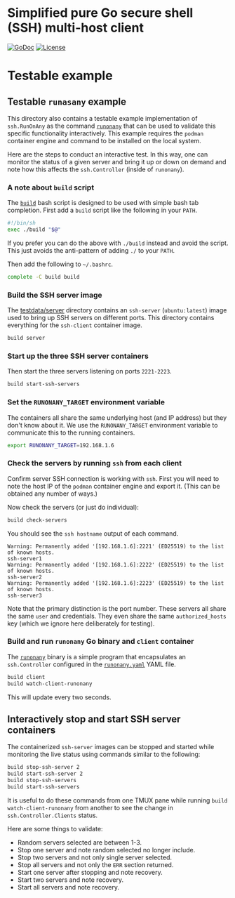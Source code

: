 # Simplified pure Go secure shell (SSH) multi-host client

[![GoDoc](https://godoc.org/github.com/rwxrob/ssh?status.svg)](https://godoc.org/github.com/rwxrob/ssh)
[![License](https://img.shields.io/badge/license-Apache2-brightgreen.svg)](LICENSE)
# Testable example

## Testable `runasany` example

This directory also contains a testable example implementation of `ssh.RunOnAny` as the command [`runonany`](cmd/runonany/main.go) that can be used to validate this specific functionality interactively. This example requires the `podman` container engine and command to be installed on the local system.

Here are the steps to conduct an interactive test. In this way, one can monitor the status of a given server and bring it up or down on demand and note how this affects the `ssh.Controller` (inside of `runonany`).

### A note about `build` script

The [`build`](build) bash script is designed to be used with simple bash tab completion. First add a `build` script like the following in your `PATH`.

```sh
#!/bin/sh
exec ./build "$@"
```

If you prefer you can do the above with `./build` instead and avoid the script. This just avoids the anti-pattern of adding `./` to your `PATH`.

Then add the following to `~/.bashrc`.

```sh
complete -C build build
```

### Build the SSH server image

The [testdata/server](testdata/server) directory contains an `ssh-server` (`ubuntu:latest`) image used to bring up SSH servers on different ports. This directory contains everything for the `ssh-client` container image.

```sh
build server
```

### Start up the three SSH server containers

Then start the three servers listening on ports `2221-2223`.

```sh
build start-ssh-servers
```

### Set the `RUNONANY_TARGET` environment variable

The containers all share the same underlying host (and IP address) but they don't know about it. We use the `RUNONANY_TARGET` environment variable to communicate this to the running containers.

```sh
export RUNONANY_TARGET=192.168.1.6
```

### Check the servers by running `ssh` from each client

Confirm server SSH connection is working with `ssh`. First you will need to note the host IP of the `podman` container engine and export it. (This can be obtained any number of ways.)

Now check the servers (or just do individual):

```sh
build check-servers
```

You should see the `ssh hostname` output of each command.

```
Warning: Permanently added '[192.168.1.6]:2221' (ED25519) to the list of known hosts.
ssh-server1
Warning: Permanently added '[192.168.1.6]:2222' (ED25519) to the list of known hosts.
ssh-server2
Warning: Permanently added '[192.168.1.6]:2223' (ED25519) to the list of known hosts.
ssh-server3
```

Note that the primary distinction is the port number. These servers all share the same `user` and credentials. They even share the same `authorized_hosts` key (which we ignore here deliberately for testing).

### Build and run `runonany` Go binary and `client` container

The [`runonany`](cmd/runonany/main.go) binary is a simple program that encapsulates an `ssh.Controller` configured in the [`runonany.yaml`](testdata/runonany.yaml) YAML file.

```sh
build client
build watch-client-runonany
```

This will update every two seconds.

## Interactively stop and start SSH server containers

The containerized `ssh-server` images can be stopped and started while monitoring the live status using commands similar to the following:

```sh
build stop-ssh-server 2
build start-ssh-server 2
build stop-ssh-servers
build start-ssh-servers
```

It is useful to do these commands from one TMUX pane while running `build watch-client-runonany` from another to see the change in `ssh.Controller.Clients` status.

Here are some things to validate:

* Random servers selected are between 1-3.
* Stop one server and note random selected no longer include.
* Stop two servers and not only single server selected.
* Stop all servers and not only the `ERR` section returned.
* Start one server after stopping and note recovery.
* Start two servers and note recovery.
* Start all servers and note recovery.
